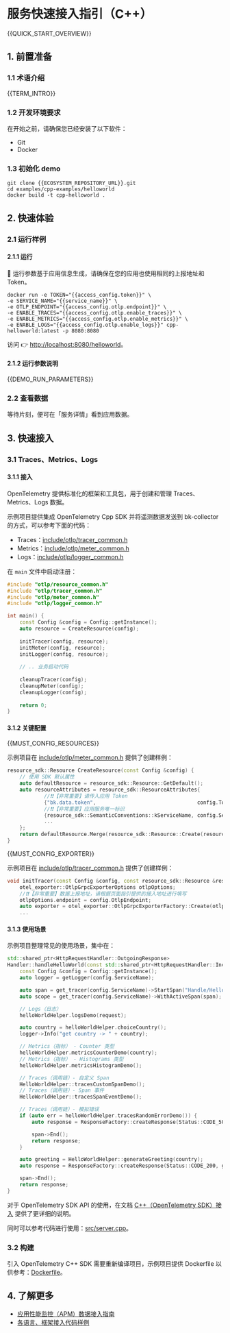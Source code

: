 # 服务快速接入指引（C++）

{{QUICK_START_OVERVIEW}}

## 1. 前置准备

### 1.1 术语介绍

{{TERM_INTRO}}

### 1.2 开发环境要求

在开始之前，请确保您已经安装了以下软件： 
* Git
* Docker

### 1.3 初始化 demo

```shell
git clone {{ECOSYSTEM_REPOSITORY_URL}}.git
cd examples/cpp-examples/helloworld
docker build -t cpp-helloworld .
```


## 2. 快速体验

### 2.1 运行样例

#### 2.1.1 运行

🌟 运行参数基于应用信息生成，请确保在您的应用也使用相同的上报地址和 Token。

```shell
docker run -e TOKEN="{{access_config.token}}" \
-e SERVICE_NAME="{{service_name}}" \
-e OTLP_ENDPOINT="{{access_config.otlp.endpoint}}" \
-e ENABLE_TRACES="{{access_config.otlp.enable_traces}}" \
-e ENABLE_METRICS="{{access_config.otlp.enable_metrics}}" \
-e ENABLE_LOGS="{{access_config.otlp.enable_logs}}" cpp-helloworld:latest -p 8080:8080
```

访问 👉 [http://localhost:8080/helloworld](http://localhost:8080/helloworld)。

#### 2.1.2 运行参数说明

{{DEMO_RUN_PARAMETERS}}

### 2.2 查看数据

等待片刻，便可在「服务详情」看到应用数据。

## 3. 快速接入

### 3.1 Traces、Metrics、Logs

#### 3.1.1 接入

OpenTelemetry 提供标准化的框架和工具包，用于创建和管理 Traces、Metrics、Logs 数据。

示例项目提供集成 OpenTelemetry Cpp SDK 并将遥测数据发送到 bk-collector 的方式，可以参考下面的代码：
* Traces：[include/otlp/tracer_common.h]({{ECOSYSTEM_CODE_ROOT_URL}}/examples/cpp-examples/helloworld/include/otlp/tracer_common.h)
* Metrics：[include/otlp/meter_common.h]({{ECOSYSTEM_CODE_ROOT_URL}}/examples/cpp-examples/helloworld/include/otlp/meter_common.h)
* Logs：[include/otlp/logger_common.h]({{ECOSYSTEM_CODE_ROOT_URL}}/examples/cpp-examples/helloworld/include/otlp/logger_common.h)

在 `main` 文件中启动注册：

```cpp
#include "otlp/resource_common.h"
#include "otlp/tracer_common.h"
#include "otlp/meter_common.h"
#include "otlp/logger_common.h"

int main() {
    const Config &config = Config::getInstance();
    auto resource = CreateResource(config);
    
    initTracer(config, resource);
    initMeter(config, resource);
    initLogger(config, resource);
    
    // .. 业务启动代码
    
    cleanupTracer(config);
    cleanupMeter(config);
    cleanupLogger(config);
    
    return 0;
}
```

#### 3.1.2 关键配置

{{MUST_CONFIG_RESOURCES}}

示例项目在 [include/otlp/meter_common.h]({{ECOSYSTEM_CODE_ROOT_URL}}/examples/cpp-examples/helloworld/include/otlp/resource_common.h) 提供了创建样例：

```cpp
resource_sdk::Resource CreateResource(const Config &config) {
    // 使用 SDK 默认属性
    auto defaultResource = resource_sdk::Resource::GetDefault();
    auto resourceAttributes = resource_sdk::ResourceAttributes{
            //❗️❗【非常重要】请传入应用 Token 
            {"bk.data.token",                                 config.Token},
            //❗️❗【非常重要】应用服务唯一标识
            {resource_sdk::SemanticConventions::kServiceName, config.ServiceName},
            ...
    };
    return defaultResource.Merge(resource_sdk::Resource::Create(resourceAttributes));
}
```

{{MUST_CONFIG_EXPORTER}}

示例项目在 [include/otlp/tracer_common.h]({{ECOSYSTEM_CODE_ROOT_URL}}/examples/cpp-examples/helloworld/include/otlp/tracer_common.h) 提供了创建样例：

```cpp
void initTracer(const Config &config, const resource_sdk::Resource &resource) {
    otel_exporter::OtlpGrpcExporterOptions otlpOptions;
    //❗️❗【非常重要】数据上报地址，请根据页面指引提供的接入地址进行填写
    otlpOptions.endpoint = config.OtlpEndpoint;
    auto exporter = otel_exporter::OtlpGrpcExporterFactory::Create(otlpOptions);
    ...
```

#### 3.1.3 使用场景

示例项目整理常见的使用场景，集中在：

```cpp
std::shared_ptr<HttpRequestHandler::OutgoingResponse>
Handler::handleHelloWorld(const std::shared_ptr<HttpRequestHandler::IncomingRequest> &request) {
    const Config &config = Config::getInstance();
    auto logger = getLogger(config.ServiceName);

    auto span = get_tracer(config.ServiceName)->StartSpan("Handle/HelloWorld");
    auto scope = get_tracer(config.ServiceName)->WithActiveSpan(span);

    // Logs（日志）
    helloWorldHelper.logsDemo(request);

    auto country = helloWorldHelper.choiceCountry();
    logger->Info("get country -> " + country);

    // Metrics（指标） - Counter 类型
    helloWorldHelper.metricsCounterDemo(country);
    // Metrics（指标） - Histograms 类型
    helloWorldHelper.metricsHistogramDemo();

    // Traces（调用链）- 自定义 Span
    HelloWorldHelper::tracesCustomSpanDemo();
    // Traces（调用链）- Span 事件
    HelloWorldHelper::tracesSpanEventDemo();

    // Traces（调用链）- 模拟错误
    if (auto err = helloWorldHelper.tracesRandomErrorDemo()) {
        auto response = ResponseFactory::createResponse(Status::CODE_500, err->what());

        span->End();
        return response;
    }

    auto greeting = HelloWorldHelper::generateGreeting(country);
    auto response = ResponseFactory::createResponse(Status::CODE_200, greeting.c_str());

    span->End();
    return response;
}
```

对于 OpenTelemetry SDK API 的使用，在文档 [C++（OpenTelemetry SDK）接入]({{ECOSYSTEM_CODE_ROOT_URL}}/examples/cpp-examples/helloworld/README.md) 提供了更详细的说明。

同时可以参考代码进行使用：[src/server.cpp]({{ECOSYSTEM_CODE_ROOT_URL}}/examples/cpp-examples/helloworld/src/server.cpp)。

### 3.2 构建

引入 OpenTelemetry C++ SDK 需要重新编译项目，示例项目提供 Dockerfile 以供参考：[Dockerfile]({{ECOSYSTEM_CODE_ROOT_URL}}/examples/cpp-examples/helloworld/Dockerfile)。


## 4. 了解更多

* [应用性能监控（APM）数据接入指南]({{APM_ACCESS_URL}})
* [各语言、框架接入代码样例]({{ECOSYSTEM_REPOSITORY_URL}})
